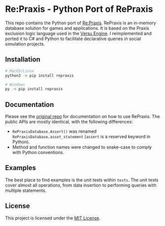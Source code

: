 # Re:Praxis - Python Port of RePraxis

This repo contains the Python port of [Re:Praxis](https://github.com/ShiJbey/RePraxis). RePraxis is an in-memory database solution for games and applications. It is based on the Praxis exclusion logic language used in the [Versu Engine](https://versu.com/). I reimplemented and ported it to C# and Python to facilitate declarative queries in social simulation projects.

## Installation

```bash
# MacOS/Linux
python3 -m pip install repraxis

# Windows
py -m pip install repraxis
```

## Documentation 

Please see the [original repo](https://github.com/ShiJbey/RePraxis) for documentation on how to use RePraxis. The public APIs are mostly identical, with the following differences:

- `RePraxisDatabase.Assert()` was renamed `RePraxisDatabase.asset_statement` (`assert` is a reserved keyword in Python).
- Method and function names were changed to snake-case to comply with Python conventions.

## Examples

The best place to find examples is the unit tests within `tests`. The unit tests cover almost all operations, from data insertion to performing queries with multiple statements.

## License

This project is licensed under the [MIT License](./LICENSE.md).
